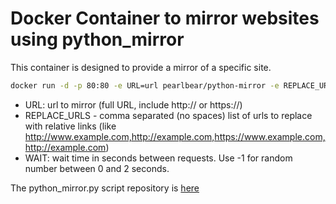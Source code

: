 # Docker Container to mirror websites using python_mirror

This container is designed to provide a mirror of a specific site.

```bash
docker run -d -p 80:80 -e URL=url pearlbear/python-mirror -e REPLACE_URLS=url_to_replace,url_to_replace -e WAIT=wait_time
```

- URL: url to mirror (full URL, include http:// or https://)
- REPLACE_URLS - comma separated (no spaces) list of urls to replace with relative links (like http://www.example.com,http://example.com,https://www.example.com,http://example.com)
- WAIT: wait time in seconds between requests. Use -1 for random number between 0 and 2 seconds.

The python_mirror.py script repository is [here](https://github.com/maxpearl/python_mirror)